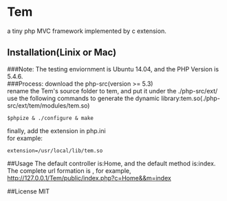 # Tem
a tiny php MVC framework implemented by c extension.
## Installation(Linix or Mac)
###Note:
The testing enviornment is Ubuntu 14.04, and the PHP Version is 5.4.6. <br>
###Process:
download the php-src(version >= 5.3)<br>
rename the Tem's source folder to tem, and put it under the ./php-src/ext/<br>
use the following commands to generate the dynamic library:tem.so(./php-src/ext/tem/modules/tem.so)
```
$phpize & ./configure & make
```
finally, add the extension in php.ini<br>
for example:
```
extension=/usr/local/lib/tem.so
```

##Usage
The default controller is:Home, and the default method is:index.<br>
The complete url formation is , for example, http://127.0.0.1/Tem/public/index.php?c=Home&&m=index

##License
MIT
